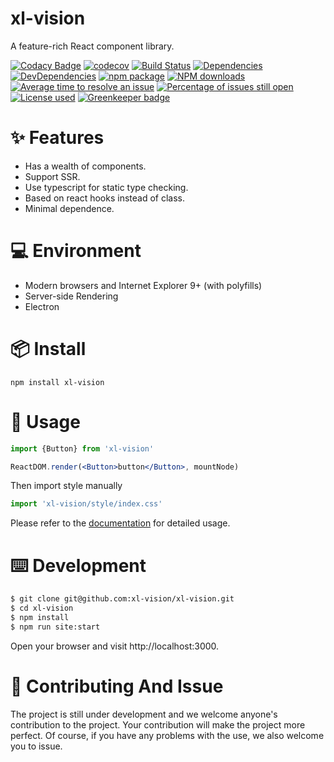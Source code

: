 # xl-vision

A feature-rich React component library.

[![Codacy Badge](https://api.codacy.com/project/badge/Grade/391165543cfc4c0985d714660f86fa0f)](https://www.codacy.com/app/xl-vision/xl-vision?utm_source=github.com&amp;utm_medium=referral&amp;utm_content=xl-vision/xl-vision&amp;utm_campaign=Badge_Grade)
[![codecov](https://codecov.io/gh/xl-vision/xl-vision/branch/master/graph/badge.svg)](https://codecov.io/gh/xl-vision/xl-vision)
[![Build Status](https://api.travis-ci.com/xl-vision/xl-vision.svg?branch=master)](https://travis-ci.com/xl-vision/xl-vision)
[![Dependencies](https://img.shields.io/david/xl-vision.svg)](https://david-dm.org/xl-vision/xl-vision)
[![DevDependencies](https://img.shields.io/david/xl-vision.svg)](https://david-dm.org/xl-vision/xl-vision?type=dev)
[![npm package](https://img.shields.io/npm/v/xl-vision.svg)](https://www.npmjs.org/package/xl-vision)
[![NPM downloads](http://img.shields.io/npm/dm/xl-vision.svg)](https://www.npmjs.org/package/xl-vision)
[![Average time to resolve an issue](http://isitmaintained.com/badge/resolution/xl-vision/xl-vision.svg)](http://isitmaintained.com/project/xl-vision/xl-vision "Average time to resolve an issue")
[![Percentage of issues still open](http://isitmaintained.com/badge/open/xl-vision/xl-vision.svg)](http://isitmaintained.com/project/xl-vision/xl-vision "Percentage of issues still open")
[![License used](https://img.shields.io/github/license/xl-vision/xl-vision.svg)](https://mit-license.org/) [![Greenkeeper badge](https://badges.greenkeeper.io/xl-vision/xl-vision.svg)](https://greenkeeper.io/)

# :sparkles: Features

* Has a wealth of components.
* Support SSR.
* Use typescript for static type checking.
* Based on react hooks instead of class.
* Minimal dependence.

# :computer: Environment

* Modern browsers and Internet Explorer 9+ (with polyfills)
* Server-side Rendering
* Electron

# :package: Install
```
npm install xl-vision
```

# :hammer: Usage

```jsx
import {Button} from 'xl-vision'

ReactDOM.render(<Button>button</Button>, mountNode)
```

Then import style manually

```jsx
import 'xl-vision/style/index.css'
```

Please refer to the [documentation](https://xl-vision.github.io/xl-vision/) for detailed usage.


# :keyboard: Development

```bash
$ git clone git@github.com:xl-vision/xl-vision.git
$ cd xl-vision
$ npm install
$ npm run site:start
```

Open your browser and visit http://localhost:3000.

# :handshake: Contributing And Issue

The project is still under development and we welcome anyone's contribution to the project. Your contribution will make the project more perfect.
Of course, if you have any problems with the use, we also welcome you to issue.

